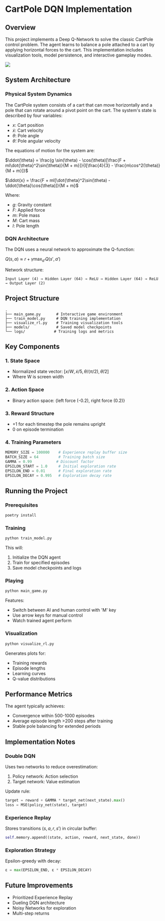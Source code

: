 # CartPole DQN Implementation

## Overview
This project implements a Deep Q-Network to solve the classic CartPole control problem. The agent learns to balance a pole attached to a cart by applying horizontal forces to the cart. This implementation includes visualization tools, model persistence, and interactive gameplay modes.

![](https://github.com/luaiabuelsamen/CartPoleRL/blob/master/demo.gif)

## System Architecture

### Physical System Dynamics
The CartPole system consists of a cart that can move horizontally and a pole that can rotate around a pivot point on the cart. The system's state is described by four variables:

- $x$: Cart position
- $\dot{x}$: Cart velocity
- $\theta$: Pole angle
- $\dot{\theta}$: Pole angular velocity

The equations of motion for the system are:

$\ddot{\theta} = \frac{g \sin(\theta) - \cos(\theta)[\frac{F + ml\dot{\theta}^2\sin(\theta)}{M + m}]}{l[\frac{4}{3} - \frac{m\cos^2(\theta)}{M + m}]}$

$\ddot{x} = \frac{F + ml[\dot{\theta}^2\sin(\theta) - \ddot{\theta}\cos(\theta)]}{M + m}$

Where:
- $g$: Gravity constant
- $F$: Applied force
- $m$: Pole mass
- $M$: Cart mass
- $l$: Pole length

### DQN Architecture
The DQN uses a neural network to approximate the Q-function:

$Q(s, a) \approx r + \gamma \max_{a'} Q(s', a')$

Network structure:
```
Input Layer (4) → Hidden Layer (64) → ReLU → Hidden Layer (64) → ReLU → Output Layer (2)
```

## Project Structure
```
.
├── main_game.py       # Interactive game environment
├── train_model.py     # DQN training implementation
├── visualize_rl.py    # Training visualization tools
├── models/            # Saved model checkpoints
└── logs/             # Training logs and metrics
```

## Key Components

### 1. State Space
- Normalized state vector: $[x/W, \dot{x}/5, \theta/(\pi/2), \dot{\theta}/2]$
- Where W is screen width

### 2. Action Space
- Binary action space: {left force (-0.2), right force (0.2)}

### 3. Reward Structure
- +1 for each timestep the pole remains upright
- 0 on episode termination

### 4. Training Parameters
```python
MEMORY_SIZE = 100000    # Experience replay buffer size
BATCH_SIZE = 64         # Training batch size
GAMMA = 0.99           # Discount factor
EPSILON_START = 1.0     # Initial exploration rate
EPSILON_END = 0.01      # Final exploration rate
EPSILON_DECAY = 0.995   # Exploration decay rate
```

## Running the Project

### Prerequisites
```bash
poetry install
```

### Training
```bash
python train_model.py
```
This will:
1. Initialize the DQN agent
2. Train for specified episodes
3. Save model checkpoints and logs

### Playing
```bash
python main_game.py
```
Features:
- Switch between AI and human control with 'M' key
- Use arrow keys for manual control
- Watch trained agent perform

### Visualization
```bash
python visualize_rl.py
```
Generates plots for:
- Training rewards
- Episode lengths
- Learning curves
- Q-value distributions

## Performance Metrics
The agent typically achieves:
- Convergence within 500-1000 episodes
- Average episode length >200 steps after training
- Stable pole balancing for extended periods

## Implementation Notes

### Double DQN
Uses two networks to reduce overestimation:
1. Policy network: Action selection
2. Target network: Value estimation

Update rule:
```python
target = reward + GAMMA * target_net(next_state).max()
loss = MSE(policy_net(state), target)
```

### Experience Replay
Stores transitions $(s, a, r, s')$ in circular buffer:
```python
self.memory.append((state, action, reward, next_state, done))
```

### Exploration Strategy
Epsilon-greedy with decay:
```python
ε = max(EPSILON_END, ε * EPSILON_DECAY)
```

## Future Improvements
- Prioritized Experience Replay
- Dueling DQN architecture
- Noisy Networks for exploration
- Multi-step returns

